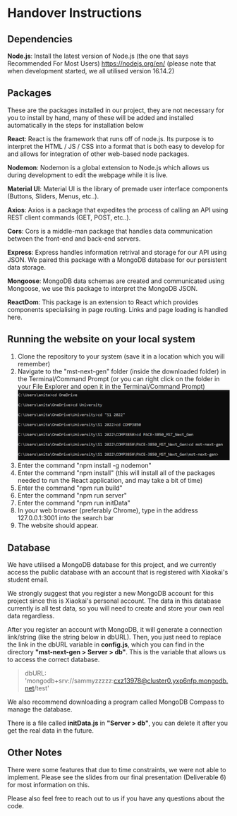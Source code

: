 # Handover Instructions

## Dependencies

**Node.js**: Install the latest version of Node.js (the one that says Recommended For Most Users) https://nodejs.org/en/ (please note that when development started, we all utilised version 16.14.2)

## Packages

These are the packages installed in our project, they are not necessary for you to install by hand, many of these will be added and installed automatically in the steps for installation below

**React**: React is the framework that runs off of node.js. Its purpose is to interpret the HTML / JS / CSS into a format that is both easy to develop for and allows for integration of other web-based node packages. 

**Nodemon**: Nodemon is a global extension to Node.js which allows us during development to edit the webpage while it is live.

**Material UI**: Material UI is the library of premade user interface components (Buttons, Sliders, Menus, etc..).

**Axios**: Axios is a package that expedites the process of calling an API using REST client commands (GET, POST, etc..).

**Cors**: Cors is a middle-man package that handles data communication between the front-end and back-end servers.

**Express**: Express handles information retrival and storage for our API using JSON. We paired this package with a MongoDB database for our persistent data storage.

**Mongoose**: MongoDB data schemas are created and communicated using Mongoose, we use this package to interpret the MongoDB JSON.

**ReactDom**: This package is an extension to React which provides components specialising in page routing. Links and page loading is handled here.

## Running the website on your local system

<ol>
  <li>Clone the repository to your system (save it in a location which you will remember)</li>

  <li>Navigate to the "mst-next-gen" folder (inside the downloaded folder) in the Terminal/Command Prompt (or you can right click on the folder in your File Explorer and open it in the Terminal/Command Prompt)</li>

  <img src="./mst-next-gen/commandPromptScreenshot.png" width = 600/>
  <li>Enter the command "npm install -g nodemon"</li>
  <li>Enter the command "npm install" (this will install all of the packages needed to run the React application, and may take a bit of time)</li>
  <li>Enter the command "npm run build"</li>
  <li>Enter the command "npm run server"</li>
  <li>Enter the command "npm run initData"</li>
  <li>In your web browser (preferably Chrome), type in the address 127.0.0.1:3001 into the search bar</li>
  <li>The website should appear.</li>
</ol>

## Database
We have utilised a MongoDB database for this project, and we currently access the public database with an account that is registered with Xiaokai's student email. 

We strongly suggest that you register a new MongoDB account for this project since this is Xiaokai's personal account. The data in this database currently is all test data, so you will need to create and store your own real data regardless. 

After you register an account with MongoDB, it will generate a connection link/string (like the string below in dbURL).
Then, you just need to replace the link in the dbURL variable in **config.js**, which you can find in the directory **"mst-next-gen > Server > db"**. This is the variable that allows us to access the correct database.
> dbURL: 'mongodb+srv://sammyzzzzz:cxz13978@cluster0.yxp6nfp.mongodb.net/test'

We also recommend downloading a program called MongoDB Compass to manage the database.

There is a file called **initData.js** in **"Server > db"**,
you can delete it after you get the real data in the future.

## Other Notes
There were some features that due to time constraints, we were not able to implement. Please see the slides from our final presentation (Deliverable 6) for most information on this. 

Please also feel free to reach out to us if you have any questions about the code.



